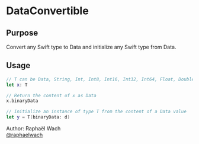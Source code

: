 # DataConvertible

## Purpose

Convert any Swift type to Data and initialize any Swift type from Data.

## Usage

```swift
// T can be Data, String, Int, Int8, Int16, Int32, Int64, Float, Double, Date, Array, Set, Dictionary
let x: T

// Return the content of x as Data
x.binaryData

// Initialize an instance of type T from the content of a Data value
let y = T(binaryData: d) 
```

Author: Raphaël Wach  
[@raphaelwach](https://twitter.com/raphaelwach)
